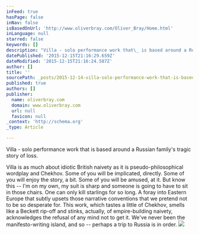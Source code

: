 ```yaml
---
inFeed: true
hasPage: false
inNav: false
isBasedOnUrl: 'http://www.oliverbray.com/Oliver_Bray/Home.html'
inLanguage: null
starred: false
keywords: []
description: "Villa - solo performance work that\_ is based around a Russian family’s tragic story of loss.     Villa is as much about idiotic British naivety as it is pseudo-"
datePublished: '2015-12-15T21:16:29.659Z'
dateModified: '2015-12-15T21:16:24.587Z'
author: []
title: ''
sourcePath: _posts/2015-12-14-villa-solo-performance-work-that-is-based-around-a-russia.md
published: true
authors: []
publisher:
  name: oliverbray.com
  domain: www.oliverbray.com
  url: null
  favicon: null
_context: 'http://schema.org'
_type: Article

---
```

Villa - solo performance work that  is based around a Russian family's tragic story of loss. 

Villa is as much about idiotic British naivety as it is pseudo-philosophical wordplay and Chekhov.  Some of you will be implicated, directly.  Some of you will enjoy the story, a bit.  Some of you will be amused, at it.  But know this -- I'm on my own, my suit is sharp and someone is going to have to sit in those chairs.  One can only kill starlings for so long. A foray into Eastern Europe that subtly upsets those narrative conventions that we pretend not to be so desperate for.  This work, which tastes a little of Chekhov, smells like a Beckett rip-off and stinks, actually, of empire-building naivety, acknowledges the refusal of any mind not to get it. We've never been the manifesto-writing island, and so -- perhaps a trip to Russia is in order.
![](https://the-grid-user-content.s3-us-west-2.amazonaws.com/8cbc3e45-643a-40f6-b698-887f17fb283e.JPG)
